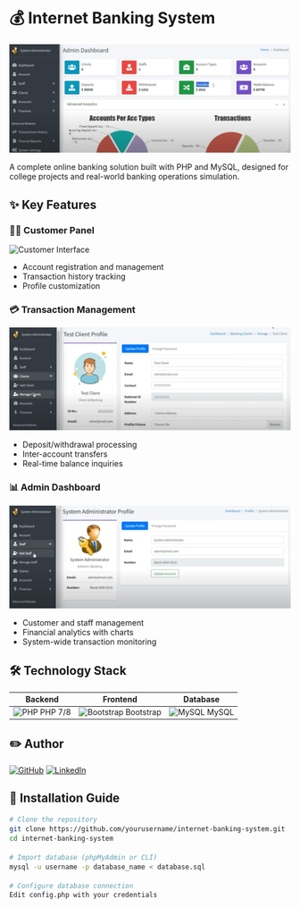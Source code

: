 # 💰 Internet Banking System

![Banking Dashboard](dashboard.png)

A complete online banking solution built with PHP and MySQL, designed for college projects and real-world banking operations simulation.

## ✨ Key Features

### 👨‍💼 Customer Panel
![Customer Interface](1(2).png)
- Account registration and management
- Transaction history tracking
- Profile customization

### 💳 Transaction Management
![Transactions](2.png)
- Deposit/withdrawal processing
- Inter-account transfers
- Real-time balance inquiries

### 📊 Admin Dashboard
![Admin Panel](administrator.png)
- Customer and staff management
- Financial analytics with charts
- System-wide transaction monitoring

## 🛠️ Technology Stack

| Backend | Frontend | Database |
|---------|----------|----------|
| <img src="https://cdn.jsdelivr.net/gh/devicons/devicon/icons/php/php-original.svg" width="40" title="PHP"> PHP 7/8 | <img src="https://cdn.jsdelivr.net/gh/devicons/devicon/icons/bootstrap/bootstrap-original.svg" width="40" title="Bootstrap"> Bootstrap | <img src="https://cdn.jsdelivr.net/gh/devicons/devicon/icons/mysql/mysql-original.svg" width="40" title="MySQL"> MySQL |

## ✏️ Author <a name="author"></a>

[![GitHub](https://img.shields.io/badge/-Ingrid_Vasconcelos-181717?logo=github&logoColor=white)](https://github.com/Ingridvasc)
[![LinkedIn](https://img.shields.io/badge/-Linkedin-0A66C2?logo=linkedin)](https://www.linkedin.com/in/ingrid-karoline-vasconcelos-da-silva-18635a230/)

## 🚀 Installation Guide

```bash
# Clone the repository
git clone https://github.com/yourusername/internet-banking-system.git
cd internet-banking-system

# Import database (phpMyAdmin or CLI)
mysql -u username -p database_name < database.sql

# Configure database connection
Edit config.php with your credentials

